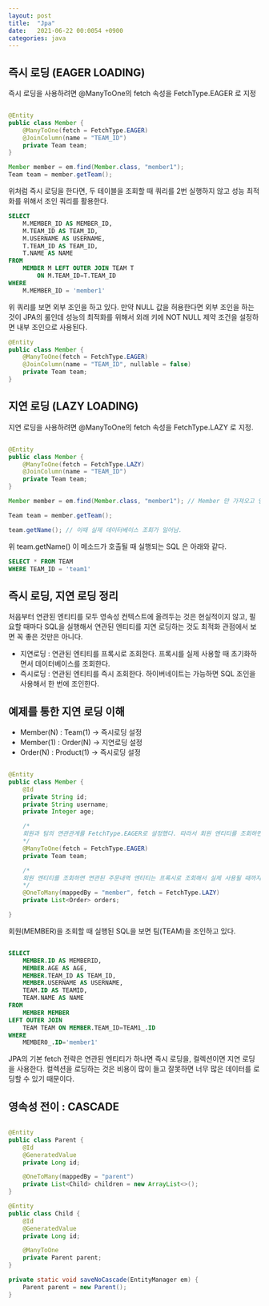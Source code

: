 ```yaml
---
layout: post
title:  "Jpa"
date:   2021-06-22 00:0054 +0900
categories: java
---
```


## 즉시 로딩 (EAGER LOADING)

즉시 로딩을 사용하려면 @ManyToOne의 fetch 속성을 FetchType.EAGER 로 지정

```java

@Entity
public class Member {
    @ManyToOne(fetch = FetchType.EAGER)
    @JoinColumn(name = "TEAM_ID")
    private Team team;
}

Member member = em.find(Member.class, "member1");
Team team = member.getTeam();

```

위처럼 즉시 로딩을 한다면, 두 테이블을 조회할 때 쿼리를 2번 실행하지 않고 성능 최적화를 위해서 조인 쿼리를 활용한다.

```SQL
SELECT
    M.MEMBER_ID AS MEMBER_ID,
    M.TEAM_ID AS TEAM_ID,
    M.USERNAME AS USERNAME,
    T.TEAM_ID AS TEAM_ID,
    T.NAME AS NAME
FROM
    MEMBER M LEFT OUTER JOIN TEAM T
        ON M.TEAM_ID=T.TEAM_ID
WHERE
    M.MEMBER_ID = 'member1'
```

위 쿼리를 보면 외부 조인을 하고 있다. 만약 NULL 값을 허용한다면 외부 조인을 하는 것이 JPA의 룰인데 성능의 최적화를 위해서 외래 키에 NOT NULL 제약 조건을 설정하면 내부 조인으로 사용된다.

```java
@Entity
public class Member {
    @ManyToOne(fetch = FetchType.EAGER)
    @JoinColumn(name = "TEAM_ID", nullable = false)
    private Team team;
}
```

## 지연 로딩 (LAZY LOADING)

지연 로딩을 사용하려면 @ManyToOne의 fetch 속성을 FetchType.LAZY 로 지정.

```java

@Entity
public class Member {
    @ManyToOne(fetch = FetchType.LAZY)
    @JoinColumn(name = "TEAM_ID")
    private Team team;
}

Member member = em.find(Member.class, "member1"); // Member 만 가져오고 연관된 Team 객체는 프록시 객체를 넣어둔다.

Team team = member.getTeam();

team.getName(); // 이때 실제 데이터베이스 조회가 일어남.

```

위 team.getName() 이 메소드가 호출될 때 실행되는 SQL 은 아래와 같다.

```SQL
SELECT * FROM TEAM
WHERE TEAM_ID = 'team1'
```

## 즉시 로딩, 지연 로딩 정리

처음부터 연관된 엔티티를 모두 영속성 컨텍스트에 올려두는 것은 현실적이지 않고, 필요할 때마다 SQL을 실행해서 연관된 엔티티를 지연 로딩하는 것도 최적화 관점에서 보면 꼭 좋은 것만은 아니다.

- 지연로딩 : 연관된 엔티티를 프록시로 조회한다. 프록시를 실제 사용할 때 초기화하면서 데이터베이스를 조회한다.
- 즉시로딩 : 연관된 엔티티를 즉시 조회한다. 하이버네이트는 가능하면 SQL 조인을 사용해서 한 번에 조인한다.

## 예제를 통한 지연 로딩 이해

- Member(N) : Team(1) -> 즉시로딩 설정
- Member(1) : Order(N) -> 지연로딩 설정
- Order(N) : Product(1) -> 즉시로딩 설정

```java

@Entity
public class Member {
    @Id
    private String id;
    private String username;
    private Integer age;

    /* 
    회원과 팀의 연관관계를 FetchType.EAGER로 설정했다. 따라서 회원 엔티티를 조회하면 연관된 팀 엔티티도 즉시 조회한다.
    */
    @ManyToOne(fetch = FetchType.EAGER)
    private Team team;

    /* 
    회원 엔티티를 조회하면 연관된 주문내역 엔티티는 프록시로 조회해서 실제 사용될 때까지 로딩을 지연한다.
    */
    @OneToMany(mappedBy = "member", fetch = FetchType.LAZY)
    private List<Order> orders;

}

```

회원(MEMBER)을 조회할 때 실행된 SQL을 보면 팀(TEAM)을 조인하고 있다.

```SQL

SELECT
    MEMBER.ID AS MEMBERID,
    MEMBER.AGE AS AGE,
    MEMBER.TEAM_ID AS TEAM_ID,
    MEMBER.USERNAME AS USERNAME,
    TEAM.ID AS TEAMID,
    TEAM.NAME AS NAME
FROM
    MEMBER MEMBER
LEFT OUTER JOIN
    TEAM TEAM ON MEMBER.TEAM_ID=TEAM1_.ID
WHERE
    MEMBER0_.ID='member1'

```

JPA의 기본 fetch 전략은 연관된 엔티티가 하나면 즉시 로딩을, 컬렉션이면 지연 로딩을 사용한다.
컬렉션을 로딩하는 것은 비용이 많이 들고 잘못하면 너무 많은 데이터를 로딩할 수 있기 때문이다.

## 영속성 전이 : CASCADE

```java

@Entity
public class Parent {
    @Id
    @GeneratedValue
    private Long id;

    @OneToMany(mappedBy = "parent")
    private List<Child> children = new ArrayList<>();
}

@Entity
public class Child {
    @Id
    @GeneratedValue
    private Long id;

    @ManyToOne
    private Parent parent;
}

private static void saveNoCascade(EntityManager em) {
    Parent parent = new Parent();
}

```

